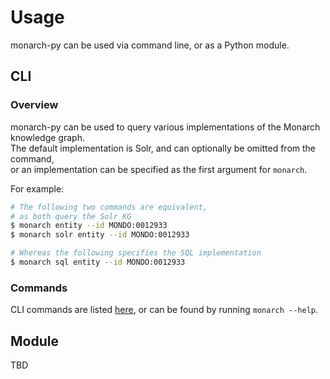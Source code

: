 # Usage

monarch-py can be used via command line, or as a Python module.

## CLI

### Overview 

monarch-py can be used to query various implementations of the Monarch knowledge graph.  
The default implementation is Solr, and can optionally be omitted from the command,  
or an implementation can be specified as the first argument for `monarch`.  

For example:
```bash
# The following two commands are equivalent,
# as both query the Solr KG
$ monarch entity --id MONDO:0012933 
$ monarch solr entity --id MONDO:0012933

# Whereas the following specifies the SQL implementation
$ monarch sql entity --id MONDO:0012933
```

### Commands

CLI commands are listed [here](./CLI.md), or can be found by running `monarch --help`.

## Module

TBD